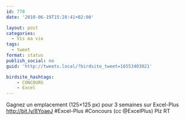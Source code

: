 ```yaml
---
id: 770
date: '2010-06-19T15:28:41+02:00'

layout: post
categories:
  - Vis ma vie
tags:
  - tweet
format: status
publish_social: no
guid: 'http://tweets.local/?birdsite_tweet=16553403021'

birdsite_hashtags:
    - CONCOURS
    - Excel
---
```


Gagnez un emplacement (125×125 px) pour 3 semaines sur Excel-Plus http://bit.ly/8YoaeJ #Excel-Plus #Concours (cc @ExcelPlus) Plz RT